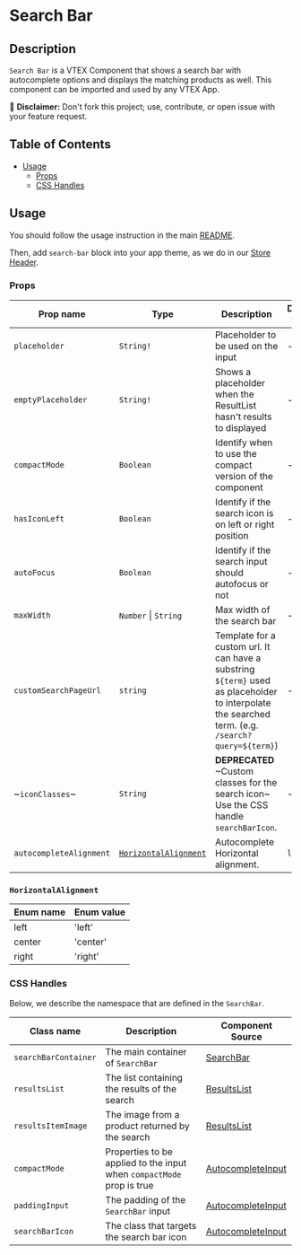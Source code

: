 # Search Bar

## Description

`Search Bar` is a VTEX Component that shows a search bar with autocomplete options and displays the matching products as well. This component can be imported and used by any VTEX App.

:loudspeaker: **Disclaimer:** Don't fork this project; use, contribute, or open issue with your feature request.

## Table of Contents

- [Usage](#usage)
  - [Props](#props)
  - [CSS Handles](#css-handles)

## Usage

You should follow the usage instruction in the main [README](https://github.com/vtex-apps/store-components/blob/master/README.md#usage).

Then, add `search-bar` block into your app theme, as we do in our [Store Header](https://github.com/vtex-apps/store-header/blob/master/store/blocks.json).

### Props

| Prop name               | Type                                          | Description                                                                                                                                       | Default value |
| ----------------------- | --------------------------------------------- | ------------------------------------------------------------------------------------------------------------------------------------------------- | ------------- |
| `placeholder`           | `String!`                                     | Placeholder to be used on the input                                                                                                               | -             |
| `emptyPlaceholder`      | `String!`                                     | Shows a placeholder when the ResultList hasn't results to displayed                                                                               | -             |
| `compactMode`           | `Boolean`                                     | Identify when to use the compact version of the component                                                                                         | -             |
| `hasIconLeft`           | `Boolean`                                     | Identify if the search icon is on left or right position                                                                                          | -             |
| `autoFocus`             | `Boolean`                                     | Identify if the search input should autofocus or not                                                                                              | -             |
| `maxWidth`              | `Number` \| `String`                          | Max width of the search bar                                                                                                                       | -             |
| `customSearchPageUrl`   | `string`                                      | Template for a custom url. It can have a substring `${term}` used as placeholder to interpolate the searched term. (e.g. `/search?query=${term}`) | -             |
| ~`iconClasses`~         | `String`                                      | **DEPRECATED** ~Custom classes for the search icon~ Use the CSS handle `searchBarIcon`.                                                           | -             |
| `autocompleteAlignment` | [`HorizontalAlignment`](#horizontalalignment) | Autocomplete Horizontal alignment.                                                                                                                | `left`        |

### `HorizontalAlignment`

| Enum name | Enum value |
| --------- | ---------- |
| left      | 'left'     |
| center    | 'center'   |
| right     | 'right'    |

### CSS Handles

Below, we describe the namespace that are defined in the `SearchBar`.

| Class name           | Description                                                           | Component Source                                                                 |
| -------------------- | --------------------------------------------------------------------- | -------------------------------------------------------------------------------- |
| `searchBarContainer` | The main container of `SearchBar`                                     | [SearchBar](/react/components/SearchBar/components/SearchBar.js)                 |
| `resultsList`        | The list containing the results of the search                         | [ResultsList](/react/components/SearchBar/components/ResultsList.js)             |
| `resultsItemImage`   | The image from a product returned by the search                       | [ResultsList](/react/components/SearchBar/components/ResultsList.js)             |
| `compactMode`        | Properties to be applied to the input when `compactMode` prop is true | [AutocompleteInput](/react/components/SearchBar/components/AutocompleteInput.js) |
| `paddingInput`       | The padding of the `SearchBar` input                                  | [AutocompleteInput](/react/components/SearchBar/components/AutocompleteInput.js) |
| `searchBarIcon`      | The class that targets the search bar icon                            | [AutocompleteInput](/react/components/SearchBar/components/AutocompleteInput.js) |
